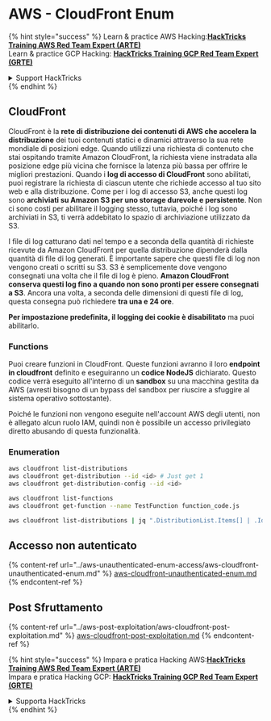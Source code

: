 # AWS - CloudFront Enum

{% hint style="success" %}
Learn & practice AWS Hacking:<img src="../../../.gitbook/assets/image (1).png" alt="" data-size="line">[**HackTricks Training AWS Red Team Expert (ARTE)**](https://training.hacktricks.xyz/courses/arte)<img src="../../../.gitbook/assets/image (1).png" alt="" data-size="line">\
Learn & practice GCP Hacking: <img src="../../../.gitbook/assets/image (2).png" alt="" data-size="line">[**HackTricks Training GCP Red Team Expert (GRTE)**<img src="../../../.gitbook/assets/image (2).png" alt="" data-size="line">](https://training.hacktricks.xyz/courses/grte)

<details>

<summary>Support HackTricks</summary>

* Check the [**subscription plans**](https://github.com/sponsors/carlospolop)!
* **Join the** 💬 [**Discord group**](https://discord.gg/hRep4RUj7f) or the [**telegram group**](https://t.me/peass) or **follow** us on **Twitter** 🐦 [**@hacktricks\_live**](https://twitter.com/hacktricks\_live)**.**
* **Share hacking tricks by submitting PRs to the** [**HackTricks**](https://github.com/carlospolop/hacktricks) and [**HackTricks Cloud**](https://github.com/carlospolop/hacktricks-cloud) github repos.

</details>
{% endhint %}

## CloudFront

CloudFront è la **rete di distribuzione dei contenuti di AWS che accelera la distribuzione** dei tuoi contenuti statici e dinamici attraverso la sua rete mondiale di posizioni edge. Quando utilizzi una richiesta di contenuto che stai ospitando tramite Amazon CloudFront, la richiesta viene instradata alla posizione edge più vicina che fornisce la latenza più bassa per offrire le migliori prestazioni. Quando i **log di accesso di CloudFront** sono abilitati, puoi registrare la richiesta di ciascun utente che richiede accesso al tuo sito web e alla distribuzione. Come per i log di accesso S3, anche questi log sono **archiviati su Amazon S3 per uno storage durevole e persistente**. Non ci sono costi per abilitare il logging stesso, tuttavia, poiché i log sono archiviati in S3, ti verrà addebitato lo spazio di archiviazione utilizzato da S3.

I file di log catturano dati nel tempo e a seconda della quantità di richieste ricevute da Amazon CloudFront per quella distribuzione dipenderà dalla quantità di file di log generati. È importante sapere che questi file di log non vengono creati o scritti su S3. S3 è semplicemente dove vengono consegnati una volta che il file di log è pieno. **Amazon CloudFront conserva questi log fino a quando non sono pronti per essere consegnati a S3**. Ancora una volta, a seconda delle dimensioni di questi file di log, questa consegna può richiedere **tra una e 24 ore**.

**Per impostazione predefinita, il logging dei cookie è disabilitato** ma puoi abilitarlo.

### Functions

Puoi creare funzioni in CloudFront. Queste funzioni avranno il loro **endpoint in cloudfront** definito e eseguiranno un **codice NodeJS** dichiarato. Questo codice verrà eseguito all'interno di un **sandbox** su una macchina gestita da AWS (avresti bisogno di un bypass del sandbox per riuscire a sfuggire al sistema operativo sottostante).

Poiché le funzioni non vengono eseguite nell'account AWS degli utenti, non è allegato alcun ruolo IAM, quindi non è possibile un accesso privilegiato diretto abusando di questa funzionalità.

### Enumeration
```bash
aws cloudfront list-distributions
aws cloudfront get-distribution --id <id> # Just get 1
aws cloudfront get-distribution-config --id <id>

aws cloudfront list-functions
aws cloudfront get-function --name TestFunction function_code.js

aws cloudfront list-distributions | jq ".DistributionList.Items[] | .Id, .Origins.Items[].Id, .Origins.Items[].DomainName, .AliasICPRecordals[].CNAME"
```
## Accesso non autenticato

{% content-ref url="../aws-unauthenticated-enum-access/aws-cloudfront-unauthenticated-enum.md" %}
[aws-cloudfront-unauthenticated-enum.md](../aws-unauthenticated-enum-access/aws-cloudfront-unauthenticated-enum.md)
{% endcontent-ref %}

## Post Sfruttamento

{% content-ref url="../aws-post-exploitation/aws-cloudfront-post-exploitation.md" %}
[aws-cloudfront-post-exploitation.md](../aws-post-exploitation/aws-cloudfront-post-exploitation.md)
{% endcontent-ref %}

{% hint style="success" %}
Impara e pratica Hacking AWS:<img src="../../../.gitbook/assets/image (1).png" alt="" data-size="line">[**HackTricks Training AWS Red Team Expert (ARTE)**](https://training.hacktricks.xyz/courses/arte)<img src="../../../.gitbook/assets/image (1).png" alt="" data-size="line">\
Impara e pratica Hacking GCP: <img src="../../../.gitbook/assets/image (2).png" alt="" data-size="line">[**HackTricks Training GCP Red Team Expert (GRTE)**<img src="../../../.gitbook/assets/image (2).png" alt="" data-size="line">](https://training.hacktricks.xyz/courses/grte)

<details>

<summary>Supporta HackTricks</summary>

* Controlla i [**piani di abbonamento**](https://github.com/sponsors/carlospolop)!
* **Unisciti al** 💬 [**gruppo Discord**](https://discord.gg/hRep4RUj7f) o al [**gruppo telegram**](https://t.me/peass) o **seguici** su **Twitter** 🐦 [**@hacktricks\_live**](https://twitter.com/hacktricks\_live)**.**
* **Condividi trucchi di hacking inviando PR ai** [**HackTricks**](https://github.com/carlospolop/hacktricks) e [**HackTricks Cloud**](https://github.com/carlospolop/hacktricks-cloud) repos di github.

</details>
{% endhint %}
